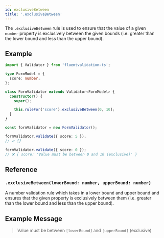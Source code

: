 ```yaml
---
id: exclusiveBetween
title: '.exclusiveBetween'
---
```


The `.exclusiveBetween` rule is used to ensure that the value of a given `number` property is exclusively between the given bounds (i.e. greater than the lower bound and less than the upper bound).

## Example

```typescript
import { Validator } from 'fluentvalidation-ts';

type FormModel = {
  score: number;
};

class FormValidator extends Validator<FormModel> {
  constructor() {
    super();

    this.ruleFor('score').exclusiveBetween(0, 10);
  }
}

const formValidator = new FormValidator();

formValidator.validate({ score: 5 });
// ✔ {}

formValidator.validate({ score: 0 });
// ❌ { score: 'Value must be between 0 and 10 (exclusive)' }
```

## Reference

### `.exclusiveBetween(lowerBound: number, upperBound: number)`

A number validation rule which takes in a lower bound and upper bound and ensures that the given property is exclusively between them (i.e. greater than the lower bound and less than the upper bound).

## Example Message

> Value must be between `[lowerBound]` and `[upperBound]` (exclusive)
